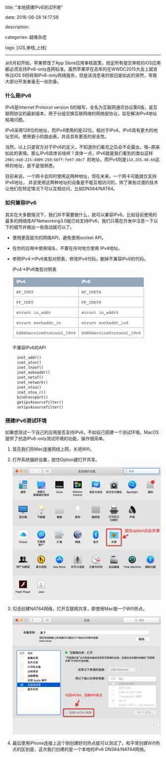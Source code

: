 title: "本地搭建IPv6测试环境"

date: 2016-06-28 14:17:59

description:

categories: 疑难杂症

tags: [iOS,审核,上线]

---

从6月初开始，苹果修改了App Store应用审核政策，规定所有提交审核的iOS应用都必须支持IPv6-only连网标准。虽然苹果早在去年的在WWDC2015大会上就宣布过iOS 9将转用IPv6-only网络服务，但是该消息来的依旧是如此的突然，导致大部分开发者毫无一丝防备。

<!--more-->

### 什么是IPv6

IPv6是Internet Protocol version 6的缩写，全名为互联网通讯协议第6版，是互联网协议的最新版本，用于分组交换互联网络的网络层协议，旨在解决IPv4地址枯竭问题。

IPv6采用128位的地址，而IPv4使用的是32位。相对于IPv4，IPv6具有更大的地址空间，使用更小的路由表，并且具有更高的安全性。

当然，以上只是官方对于IPv6的定义，不知道你们看完之后会不会露出，哦~原来如此的表情。那么IPv6具体长啥样？具体一点，IPv6就是我们看到的类似这样`2001:da8:215:4009:250:56ff:fe97:40c7 `的地址。而IPv4则是`114.255.40.66`这样的地址，是不是很熟悉。

目前来说，一个网卡会同时使用这两种地址，但在未来，一个网卡可能就仅支持IPv6地址， 并且使用这两种地址的设备是不能互相访问的，除了某些过渡的技术让他们在特定情况下可以互相访问，比如DNS64/NAT64。

### 如何兼容IPv6

其实在大多数情况下，我们并不需要做什么，就可以兼容IPv6。比如目前使用的最多的网络库AFNetworking3.0就已经支持IPv6，我们只需在开发中注意一下以下的细节并做出一些改动就可以了。

* 使用更高层次的网络API，避免使用socket API。
* 在你的应用中使用域名，不要在任何地方使用 IPv4地址。
* 参照IPv4->IPv6类型对照表，修改IPv4代码，删掉不兼容IPv6的代码。

	IPv4->IPv6类型对照表
	
	![](/img/IPv4->IPv6类型对照表.png)

	不兼容IPv6的API
	
		inet_addr()
		inet_aton()
		inet_lnaof()
		inet_makeaddr()
		inet_netof()
		inet_network()
		inet_ntoa()
		inet_ntoa_r()
		bindresvport()
		getipv4sourcefilter()
		setipv4sourcefilter()

### 搭建IPv6测试环境

如果想测试一下自己的应用是否支持IPv6，不如自己搭建一个测试环境。MacOS提供了创造IPv6-only测试环境的功能，操作很简单。

1. 首先我们将Mac连接网线上网，关闭Wifi。

2. 打开系统偏好设置，按住Option键打开共享。

	![](/img/搭建IPv6测试环境01.png)

3. 勾选创建NAT64网络，打开互联网共享，即使用Mac做一个Wifi热点。

	![](/img/搭建IPv6测试环境02.png)

4. 最后使用iPhone连接上这个刚创建好的热点就可以测试了。和平常创建Wifi热点的区别是，这次我们创建的是一个本地的IPv6 DNS64/NAT64网络。


